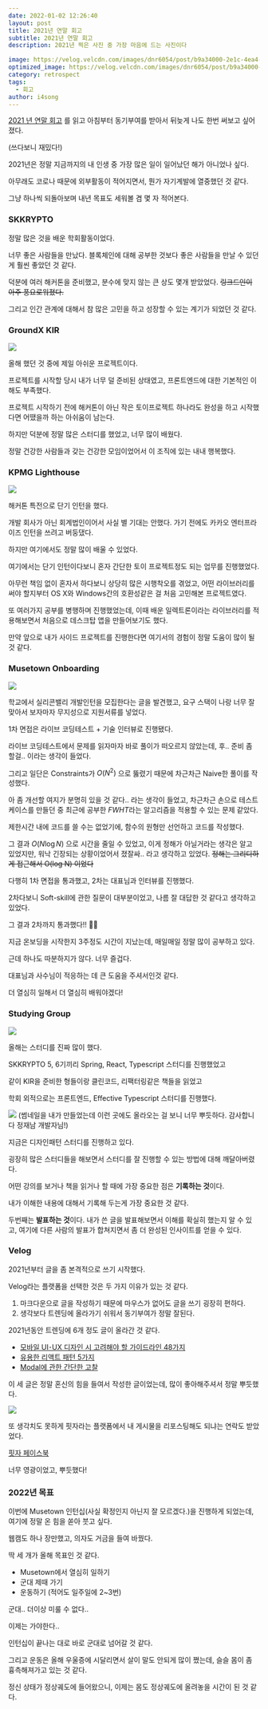 ```yaml
---
date: 2022-01-02 12:26:40
layout: post
title: 2021년 연말 회고
subtitle: 2021년 연말 회고
description: 2021년 찍은 사진 중 가장 마음에 드는 사진이다

image: https://velog.velcdn.com/images/dnr6054/post/b9a34000-2e1c-4ea4-910a-e1325cb9d8a6/image.png
optimized_image: https://velog.velcdn.com/images/dnr6054/post/b9a34000-2e1c-4ea4-910a-e1325cb9d8a6/image.png
category: retrospect
tags:
  - 회고
author: i4song
---
```


[2021 년 연말 회고](https://velog.io/@youngerjesus/2021-%EB%85%84-%EC%97%B0%EB%A7%90-%ED%9A%8C%EA%B3%A0) 를 읽고 아침부터 동기부여를 받아서 뒤늦게 나도 한번 써보고 싶어졌다.

(쓰다보니 재밌다!)

2021년은 정말 지금까지의 내 인생 중 가장 많은 일이 일어났던 해가 아니었나 싶다.

아무래도 코로나 때문에 외부활동이 적어지면서, 뭔가 자기계발에 열중했던 것 같다. 

그냥 하나씩 되돌아보며 내년 목표도 세워볼 겸 몇 자 적어본다.

### SKKRYPTO 

정말 많은 것을 배운 학회활동이었다.

너무 좋은 사람들을 만났다. 블록체인에 대해 공부한 것보다 좋은 사람들을 만날 수 있던 게 훨씬 좋았던 것 같다. 

덕분에 여러 해커톤을 준비했고, 분수에 맞지 않는 큰 상도 몇개 받았었다. 
~~링크드인이 아주 풍요로워졌다.~~

그리고 인간 관계에 대해서 참 많은 고민을 하고 성장할 수 있는 계기가 되었던 것 같다. 

### GroundX KIR

![](https://images.velog.io/images/dnr6054/post/992d55d3-3f74-4f1d-ad38-a26a0a434dc1/IMG_0556.JPG)

올해 했던 것 중에 제일 아쉬운 프로젝트이다. 

프로젝트를 시작할 당시 내가 너무 덜 준비된 상태였고, 프론트엔드에 대한 기본적인 이해도 부족했다. 

프로젝트 시작하기 전에 해커톤이 아닌 작은 토이프로젝트 하나라도 완성을 하고 시작했다면 어땠을까 하는 아쉬움이 남는다.

하지만 덕분에 정말 많은 스터디를 했었고, 너무 많이 배웠다. 

정말 건강한 사람들과 갖는 건강한 모임이었어서 이 조직에 있는 내내 행복했다.

### KPMG Lighthouse

![](https://images.velog.io/images/dnr6054/post/486b03e9-8a5f-4b68-a895-3e85b67b3763/image.png)

해커톤 특전으로 단기 인턴을 했다. 

개발 회사가 아닌 회계법인이어서 사실 별 기대는 안했다. 가기 전에도 카카오 엔터프라이즈 인턴을 쓰려고 버둥댔다.

하지만 여기에서도 정말 많이 배울 수 있었다.

여기에서는 단기 인턴이다보니 혼자 간단한 토이 프로젝트정도 되는 업무를 진행했었다.

아무런 책임 없이 혼자서 하다보니 상당히 많은 시행착오를 겪었고, 어떤 라이브러리를 써야 할지부터 OS X와 Windows간의 호환성같은 걸 처음 고민해본 프로젝트였다.

또 여러가지 공부를 병행하며 진행했었는데, 이때 배운 일렉트론이라는 라이브러리를 적용해보면서 처음으로 데스크탑 앱을 만들어보기도 했다.

만약 앞으로 내가 사이드 프로젝트를 진행한다면 여기서의 경험이 정말 도움이 많이 될 것 같다.


### Musetown Onboarding

![](https://images.velog.io/images/dnr6054/post/08b62525-3a23-4a3d-a6c6-7cd57522c602/image.png)

학교에서 실리콘밸리 개발인턴을 모집한다는 글을 발견했고, 요구 스택이 나랑 너무 잘 맞아서 보자마자 무지성으로 지원서류를 넣었다.

1차 면접은 라이브 코딩테스트 + 기술 인터뷰로 진행됐다.

라이브 코딩테스트에서 문제를 읽자마자 바로 풀이가 떠오르지 않았는데, 후.. 준비 좀 할걸.. 이라는 생각이 들었다.

그리고 일단은 Constraints가 $O(N^2)$ 으로 뚫렸기 때문에 차근차근 Naive한 풀이를 작성했다.

아 좀 개선할 여지가 분명히 있을 것 같다.. 라는 생각이 들었고, 차근차근 손으로 테스트케이스를 만들던 중 최근에 공부한 $FWHT$라는 알고리즘을 적용할 수 있는 문제 같았다.

제한시간 내에 코드를 쓸 수는 없었기에, 함수의 원형만 선언하고 코드를 작성했다.

그 결과 $O(N \log N)$ 으로 시간을 줄일 수 있었고, 이게 정해가 아닐거라는 생각은 알고 있었지만, 워낙 긴장되는 상황이었어서 졌잘싸.. 라고 생각하고 있었다.
~~정해는 그리디하게 접근해서 O(log N) 이었다~~

다행히 1차 면접을 통과했고, 2차는 대표님과 인터뷰를 진행했다.

2차다보니 Soft-skill에 관한 질문이 대부분이었고, 나름 잘 대답한 것 같다고 생각하고 있었다.

그 결과 2차까지 통과했다!! 🥳🥳

지금 온보딩을 시작한지 3주정도 시간이 지났는데, 매일매일 정말 많이 공부하고 있다.

근데 하나도 따분하지가 않다. 너무 즐겁다.

대표님과 사수님이 적응하는 데 큰 도움을 주셔서인것 같다.

더 열심히 일해서 더 열심히 배워야겠다!

### Studying Group

![](https://images.velog.io/images/dnr6054/post/40241f69-eb14-446e-a7e2-1d0a6fcc5aa2/image.png)

올해는 스터디를 진짜 많이 했다. 

SKKRYPTO 5, 6기끼리 Spring, React, Typescript 스터디를 진행했었고

같이 KIR을 준비한 형들이랑 클린코드, 리팩터링같은 책들을 읽었고

학회 외적으로는 프론트엔드, Effective Typescript 스터디를 진행했다.

![](https://images.velog.io/images/dnr6054/post/ed07651b-bf4b-4d95-a1de-2721976a39e6/Screen%20Shot%202022-01-03%20at%205.18.16%20AM.png)
(썸네일을 내가 만들었는데 이런 곳에도 올라오는 걸 보니 너무 뿌듯하다. 감사합니다 정재남 개발자님!)

지금은 디자인패턴 스터디를 진행하고 있다.

굉장히 많은 스터디들을 해보면서 스터디를 잘 진행할 수 있는 방법에 대해 깨달아버렸다.

어떤 강의를 보거나 책을 읽거나 할 때에 가장 중요한 점은 **기록하는 것**이다.

내가 이해한 내용에 대해서 기록해 두는게 가장 중요한 것 같다.

두번째는 **발표하는 것**이다. 내가 쓴 글을 발표해보면서 이해를 확실히 했는지 알 수 있고, 여기에 다른 사람의 발표가 합쳐지면서 좀 더 완성된 인사이트를 얻을 수 있다.

### Velog

2021년부터 글을 좀 본격적으로 쓰기 시작했다.

Velog라는 플랫폼을 선택한 것은 두 가지 이유가 있는 것 같다.

1. 마크다운으로 글을 작성하기 때문에 마우스가 없어도 글을 쓰기 굉장히 편하다.
1. 생각보다 트렌딩에 올라가기 쉬워서 동기부여가 정말 잘된다.

2021년동안 트렌딩에 6개 정도 글이 올라간 것 같다.

- [모바일 UI･UX 디자인 시 고려해야 할 가이드라인 48가지](https://velog.io/@dnr6054/%EB%AA%A8%EB%B0%94%EC%9D%BC-UI%EF%BD%A5UX-%EB%94%94%EC%9E%90%EC%9D%B8-%EC%8B%9C-%EA%B3%A0%EB%A0%A4%ED%95%B4%EC%95%BC-%ED%95%A0-%EA%B0%80%EC%9D%B4%EB%93%9C%EB%9D%BC%EC%9D%B8-50%EA%B0%80%EC%A7%80)
- [유용한 리액트 패턴 5가지](https://velog.io/@dnr6054/%EC%9C%A0%EC%9A%A9%ED%95%9C-%EB%A6%AC%EC%95%A1%ED%8A%B8-%ED%8C%A8%ED%84%B4-5%EA%B0%80%EC%A7%80)
- [Modal에 관한 간단한 고찰](https://velog.io/@dnr6054/Modal%EC%97%90-%EA%B4%80%ED%95%9C-%EA%B0%84%EB%8B%A8%ED%95%9C-%EA%B3%A0%EC%B0%B0)

이 세 글은 정말 혼신의 힘을 들여서 작성한 글이었는데, 많이 좋아해주셔서 정말 뿌듯했다.

![](https://images.velog.io/images/dnr6054/post/26eaec81-b22f-41f4-a7f6-db734f4c220a/image.png)

또 생각치도 못하게 핏자라는 플랫폼에서 내 게시물을 리포스팅해도 되냐는 연락도 받았었다.

[핏자 페이스북](https://www.facebook.com/plugins/post.php?href=https%3A%2F%2Fwww.facebook.com%2Ffitzza.xyz%2Fposts%2F118606663816187&show_text=true&width=500)

너무 영광이었고, 뿌듯했다!

### 2022년 목표

이번에 Musetown 인턴십(사실 확정인지 아닌지 잘 모르겠다.)을 진행하게 되었는데, 여기에 정말 온 힘을 쏟아 붓고 싶다.

웹캠도 하나 장만했고, 의자도 거금을 들여 바꿨다.

딱 세 개가 올해 목표인 것 같다. 

- Musetown에서 열심히 일하기
- 군대 제때 가기
- 운동하기 (적어도 일주일에 2~3번)

군대.. 더이상 미룰 수 없다..

이제는 가야한다..

인턴십이 끝나는 대로 바로 군대로 넘어갈 것 같다.

그리고 운동은 올해 우울증에 시달리면서 살이 말도 안되게 많이 쪘는데, 슬슬 몸이 좀 흉측해져가고 있는 것 같다.

정신 상태가 정상궤도에 들어왔으니, 이제는 몸도 정상궤도에 올려놓을 시간이 된 것 같다.